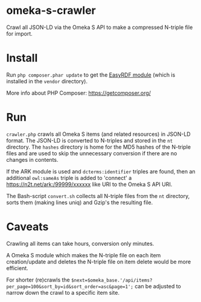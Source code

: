 # omeka-s-crawler
Crawl all JSON-LD via the Omeka S API to make a compressed N-triple file for import.

# Install

Run `php composer.phar update` to get the [EasyRDF module](https://www.easyrdf.org/) (which is installed in the `vendor` directory).

More info about PHP Composer: https://getcomposer.org/

# Run

`crawler.php` crawls all Omeka S items (and related resources) in JSON-LD format. The JSON-LD is converted to N-triples and stored in the `nt` directory. The `hashes` directory is home for the MD5 hashes of the N-triple files and are used to skip the unnecessary conversion if there are no changes in contents.

If the ARK module is used and `dcterms:identifier` triples are found, then an additional `owl:sameAs` triple is added to 'connect' a https://n2t.net/ark:/99999/xxxxxx like URI to the Omeka S API URI.

The Bash-script `convert.sh` collects all N-triple files from the `nt` directory, sorts them (making lines uniq) and Gzip's the resulting file.

# Caveats

Crawling all items can take hours, conversion only minutes. 

A Omeka S module which makes the N-triple file on each item creation/update and deletes the N-triple file on item delete would be more efficient. 

For shorter (re)crawls the `$next=$omeka_base.'/api/items?per_page=100&sort_by=id&sort_order=asc&page=1';` can be adjusted to narrow down the crawl to a specific item site.